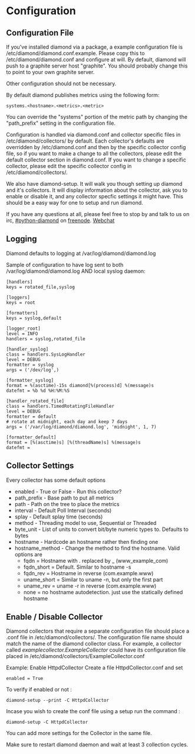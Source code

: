 # Configuration

## Configuration File

If you've installed diamond via a package, a example configuration file is /etc/diamond/diamond.conf.example.
Please copy this to /etc/diamond/diamond.conf and configure at will. By default, diamond
will push to a graphite server host "graphite". You should probably change this to point to your own graphite server.

Other configuration should not be necessary.

By default diamond publishes metrics using the following form:

    systems.<hostname>.<metrics>.<metric>

You can override the "systems" portion of the metric path by changing the "path_prefix" setting in the configuration file.

Configuration is handled via diamond.conf and collector specific files in /etc/diamond/collectors/ by default. Each collector's defaults are overridden by /etc/diamond.conf and then by the specific collector config file, so if you want to make a change to all the collectors, please edit the default collector section in diamond.conf. If you want to change a specific collector, please edit the specific collector config in /etc/diamond/collectors/.

We also have diamond-setup. It will walk you though setting up diamond and it's collectors. It will display information about the collector, ask you to enable or disable it, and any collector specfic settings it might have. This should be a easy way for one to setup and run diamond.

If you have any questions at all, please feel free to stop by and talk to us on irc, [#python-diamond](irc://chat.freenode.net:6667/%23python-diamond) on [freenode](http://www.freenode.net). [Webchat](http://webchat.freenode.net/?channels=python-diamond)

## Logging

Diamond defaults to logging at /var/log/diamond/diamond.log

Sample of configuration to have log sent to both /var/log/diamond/diamond.log AND local syslog daemon:

```
[handlers]
keys = rotated_file,syslog

[loggers]
keys = root

[formatters]
keys = syslog,default

[logger_root]
level = INFO
handlers = syslog,rotated_file

[handler_syslog]
class = handlers.SysLogHandler
level = DEBUG
formatter = syslog
args = ('/dev/log',)

[formatter_syslog]
format = %(asctime)-15s diamond[%(process)d] %(message)s
datefmt = %b %d %H:%M:%S

[handler_rotated_file]
class = handlers.TimedRotatingFileHandler
level = DEBUG
formatter = default
# rotate at midnight, each day and keep 7 days
args = ('/var/log/diamond/diamond.log', 'midnight', 1, 7)

[formatter_default]
format = [%(asctime)s] [%(threadName)s] %(message)s
datefmt =
```

## Collector Settings

Every collector has some default options

 * enabled          - True or False - Run this collector?
 * path_prefix      - Base path to put all metrics
 * path             - Path on the tree to place the metrics
 * interval         - Default Poll Interval (seconds)
 * splay            - Default splay time (seconds)
 * method           - Threading model to use, Sequential or Threaded
 * byte_unit        - List of units to convert bit/byte numeric types to. Defaults to bytes
 * hostname         - Hardcode an hostname rather then finding one
 * hostname_method  - Change the method to find the hostname. Valid options are
   * fqdn        = Hostname with . replaced by _ (www_example_com)
   * fqdn_short  = Default. Similar to hostname -s
   * fqdn_rev    = Hostname in reverse (com.example.www)
   * uname_short = Similar to uname -n, but only the first part
   * uname_rev   = uname -r in reverse (com.example.www)
   * none        = no hostname autodetection. just use the statically defined hostname

## Enable / Disable Collector

Diamond collectors that require a separate configuration file should place a
.conf file in /etc/diamond/collectors/.
The configuration file name should match the name of the diamond collector
class.  For example, a collector called
*examplecollector.ExampleCollector* could have its configuration file placed in
/etc/diamond/collectors/ExampleCollector.conf


Example:
Enable HttpdCollector
Create a file HttpdCollector.conf and set 
```
enabled = True
```

To verify if enabled or not :
```
diamond-setup --print -C HttpdCollector
```

Incase you wish to create the conf file using a setup run the command :
```
diamond-setup -C HttpdCollector
```

You can add more settings for the Collector in the same file.

Make sure to restart diamond daemon and wait at least 3 collection cycles.
